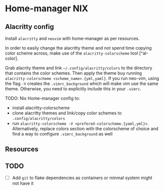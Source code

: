 # Home-manager NIX

## Alacritty config

Install `alacritty` and `neovim` with home-manager as per resources. 

In order to easily change the alacritty theme and not spend time copying color scheme across, make use of the `alacritty-colorscheme` tool [^al-color].

Grab alacrity theme and link `~/.config/alacritty/colors` to the directory that contains the color schemes.
Then apply the theme buy running `alacritty-colorscheme <scheme_name>.{yml,yaml}`. If you run neo-vim, using the flag `-V` creates the `.vimrc_background` which will make vim use the same theme. Otherwise, you need to explicitly include this in your `.vimrc`.

TODO: Nix Home-manager config to:
- install alacritty-colorscheme
- clone alacritty themes and link/copy color schemes to `.config/alacritty/colors`
- run `alacritty-colorscheme -V <prefered-colorscheme.{yaml,yml}>`. Alternatively, replace colors section with the colorscheme of choice and find a way to configure `.vimrc_background` as well


## Resources
[al-color]: https://github.com/toggle-corp/alacritty-colorscheme

## TODO

- [ ] Add `git` to flake dependencies as containers or minmal system might not have it
